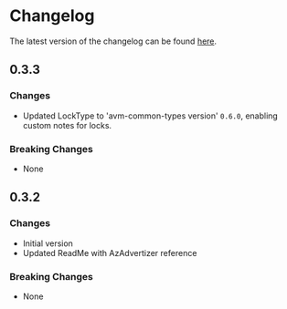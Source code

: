 # Changelog

The latest version of the changelog can be found [here](https://github.com/Azure/bicep-registry-modules/blob/main/avm/res/network/front-door-web-application-firewall-policy/CHANGELOG.md).

## 0.3.3

### Changes

- Updated LockType to 'avm-common-types version' `0.6.0`, enabling custom notes for locks.

### Breaking Changes

- None

## 0.3.2

### Changes

- Initial version
- Updated ReadMe with AzAdvertizer reference

### Breaking Changes

- None
